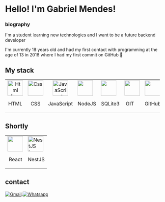 # Hello! I'm Gabriel Mendes!

### biography

<p>I'm a student learning new technologies and I want to be a future backend developer</p>
<p>I'm currently 18 years old and had my first contact with programming at the age of 13 in 2018 where I had my first commit on GitHub  🥰</p>

## My stack

<table>
  <tr>
    <td align="center">
      <img src="https://cdn-icons-png.flaticon.com/512/1051/1051277.png" width="50" height="50" alt="Html free icon" title="Html free icon">
      <br>
      <p>HTML</p>
    </td>
    <td align="center">
      <img src="https://cdn-icons-png.flaticon.com/512/732/732190.png" width="50" height="50" alt="Css" title="" class="img-small">
      <br>
      <p>CSS</p>
    </td>
    <td align="center">
      <img src="https://cdn-icons-png.flaticon.com/512/5968/5968292.png" width="50" height="50" alt="JavaScript" title="" class="img-small">
      <br>
      <p>JavaScript</p>
    </td>
    <td>
      <img src="https://cdn-icons-png.flaticon.com/512/919/919825.png" width="50" height="50" alt="" title="" class="img-small">
      <p>NodeJS</p>
    </td>
    <td>
      <img src="https://cdn-icons-png.flaticon.com/512/9544/9544010.png" width="50" height="50" alt="" title="" class="img-small">
      <p>SQLite3</p>
    </td>
    <td><img src="https://cdn-icons-png.flaticon.com/512/10910/10910569.png" width="50" height="50" alt="" title="" class="img-small">
      <p>&zwnj; GIT</p>
    </td>
    <td>
      <img src="https://cdn-icons-png.flaticon.com/512/733/733553.png" width="50" height="50" alt="" title="" class="img-small">
      <p>GitHub</p>
    </td>
    <td>
      <img src="https://cdn-icons-png.flaticon.com/512/6124/6124995.png" width="50" height="50" alt="" title="" class="img-small">
      <p>Linux</p>
    </td>
  </tr>
</table>

## Shortly

<table>
  <tr>
    <td>
      <img src="https://cdn-icons-png.flaticon.com/512/919/919851.png" width="50" height="50" alt="" title="" class="img-small">
      <p>&zwnj; React</p>
    </td>
    <td>
      <img src="https://nestjs.com/img/logo-small.svg" alt="NestJS Logo" width="50" height="50">
      <p>NestJS</p>
    </td>
  </tr>
</table>


## contact

<a href="gabrielzmendes1@gmail.com" target="_blank">
  <img align="center" src="https://img.shields.io/badge/Gmail-D14836?style=for-the-badge&logo=gmail&logoColor=white" alt="Gmail"/>
</a>
<a href="http://web.whatsapp.com/send?phone=5511976517582" target="_blank">
  <img align="center" src="https://img.shields.io/badge/-Whatsapp-2DB540?style=for-the-badge&labelColor=whatsapp&logo=whatsapp&logoColor=white" alt="Whatsapp"/>
</a>
